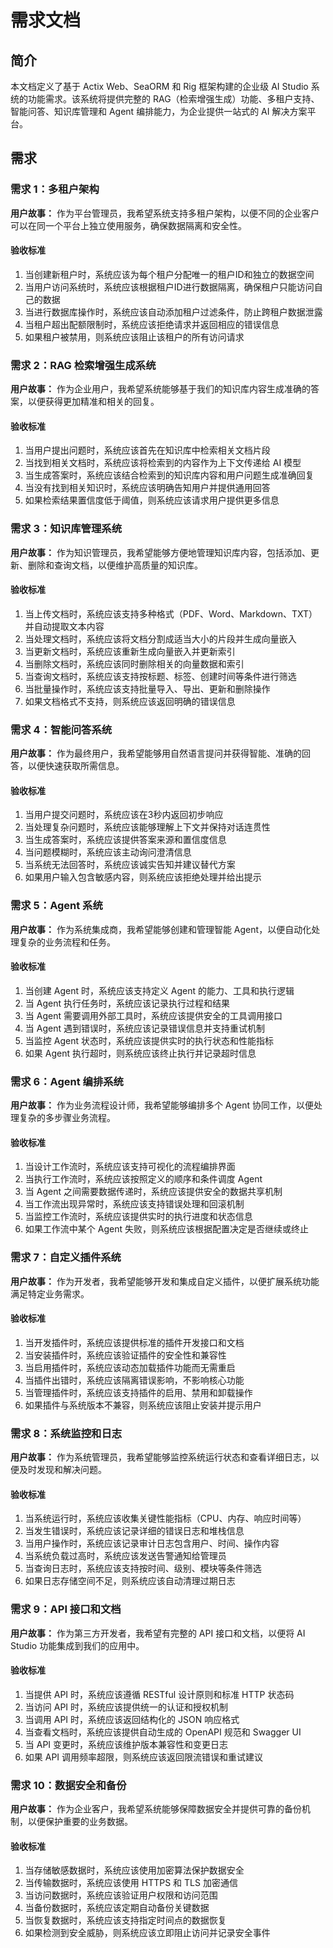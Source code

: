 # 需求文档

## 简介

本文档定义了基于 Actix Web、SeaORM 和 Rig 框架构建的企业级 AI Studio 系统的功能需求。该系统将提供完整的 RAG（检索增强生成）功能、多租户支持、智能问答、知识库管理和 Agent 编排能力，为企业提供一站式的 AI 解决方案平台。

## 需求

### 需求 1：多租户架构

**用户故事：** 作为平台管理员，我希望系统支持多租户架构，以便不同的企业客户可以在同一个平台上独立使用服务，确保数据隔离和安全性。

#### 验收标准

1. 当创建新租户时，系统应该为每个租户分配唯一的租户ID和独立的数据空间
2. 当用户访问系统时，系统应该根据租户ID进行数据隔离，确保租户只能访问自己的数据
3. 当进行数据库操作时，系统应该自动添加租户过滤条件，防止跨租户数据泄露
4. 当租户超出配额限制时，系统应该拒绝请求并返回相应的错误信息
5. 如果租户被禁用，则系统应该阻止该租户的所有访问请求

### 需求 2：RAG 检索增强生成系统

**用户故事：** 作为企业用户，我希望系统能够基于我们的知识库内容生成准确的答案，以便获得更加精准和相关的回复。

#### 验收标准

1. 当用户提出问题时，系统应该首先在知识库中检索相关文档片段
2. 当找到相关文档时，系统应该将检索到的内容作为上下文传递给 AI 模型
3. 当生成答案时，系统应该结合检索到的知识库内容和用户问题生成准确回复
4. 当没有找到相关知识时，系统应该明确告知用户并提供通用回答
5. 如果检索结果置信度低于阈值，则系统应该请求用户提供更多信息

### 需求 3：知识库管理系统

**用户故事：** 作为知识管理员，我希望能够方便地管理知识库内容，包括添加、更新、删除和查询文档，以便维护高质量的知识库。

#### 验收标准

1. 当上传文档时，系统应该支持多种格式（PDF、Word、Markdown、TXT）并自动提取文本内容
2. 当处理文档时，系统应该将文档分割成适当大小的片段并生成向量嵌入
3. 当更新文档时，系统应该重新生成向量嵌入并更新索引
4. 当删除文档时，系统应该同时删除相关的向量数据和索引
5. 当查询文档时，系统应该支持按标题、标签、创建时间等条件进行筛选
6. 当批量操作时，系统应该支持批量导入、导出、更新和删除操作
7. 如果文档格式不支持，则系统应该返回明确的错误信息

### 需求 4：智能问答系统

**用户故事：** 作为最终用户，我希望能够用自然语言提问并获得智能、准确的回答，以便快速获取所需信息。

#### 验收标准

1. 当用户提交问题时，系统应该在3秒内返回初步响应
2. 当处理复杂问题时，系统应该能够理解上下文并保持对话连贯性
3. 当生成答案时，系统应该提供答案来源和置信度信息
4. 当问题模糊时，系统应该主动询问澄清信息
5. 当系统无法回答时，系统应该诚实告知并建议替代方案
6. 如果用户输入包含敏感内容，则系统应该拒绝处理并给出提示

### 需求 5：Agent 系统

**用户故事：** 作为系统集成商，我希望能够创建和管理智能 Agent，以便自动化处理复杂的业务流程和任务。

#### 验收标准

1. 当创建 Agent 时，系统应该支持定义 Agent 的能力、工具和执行逻辑
2. 当 Agent 执行任务时，系统应该记录执行过程和结果
3. 当 Agent 需要调用外部工具时，系统应该提供安全的工具调用接口
4. 当 Agent 遇到错误时，系统应该记录错误信息并支持重试机制
5. 当监控 Agent 状态时，系统应该提供实时的执行状态和性能指标
6. 如果 Agent 执行超时，则系统应该终止执行并记录超时信息

### 需求 6：Agent 编排系统

**用户故事：** 作为业务流程设计师，我希望能够编排多个 Agent 协同工作，以便处理复杂的多步骤业务流程。

#### 验收标准

1. 当设计工作流时，系统应该支持可视化的流程编排界面
2. 当执行工作流时，系统应该按照定义的顺序和条件调度 Agent
3. 当 Agent 之间需要数据传递时，系统应该提供安全的数据共享机制
4. 当工作流出现异常时，系统应该支持错误处理和回滚机制
5. 当监控工作流时，系统应该提供实时的执行进度和状态信息
6. 如果工作流中某个 Agent 失败，则系统应该根据配置决定是否继续或终止

### 需求 7：自定义插件系统

**用户故事：** 作为开发者，我希望能够开发和集成自定义插件，以便扩展系统功能满足特定业务需求。

#### 验收标准

1. 当开发插件时，系统应该提供标准的插件开发接口和文档
2. 当安装插件时，系统应该验证插件的安全性和兼容性
3. 当启用插件时，系统应该动态加载插件功能而无需重启
4. 当插件出错时，系统应该隔离错误影响，不影响核心功能
5. 当管理插件时，系统应该支持插件的启用、禁用和卸载操作
6. 如果插件与系统版本不兼容，则系统应该阻止安装并提示用户

### 需求 8：系统监控和日志

**用户故事：** 作为系统管理员，我希望能够监控系统运行状态和查看详细日志，以便及时发现和解决问题。

#### 验收标准

1. 当系统运行时，系统应该收集关键性能指标（CPU、内存、响应时间等）
2. 当发生错误时，系统应该记录详细的错误日志和堆栈信息
3. 当用户操作时，系统应该记录审计日志包含用户、时间、操作内容
4. 当系统负载过高时，系统应该发送告警通知给管理员
5. 当查询日志时，系统应该支持按时间、级别、模块等条件筛选
6. 如果日志存储空间不足，则系统应该自动清理过期日志

### 需求 9：API 接口和文档

**用户故事：** 作为第三方开发者，我希望有完整的 API 接口和文档，以便将 AI Studio 功能集成到我们的应用中。

#### 验收标准

1. 当提供 API 时，系统应该遵循 RESTful 设计原则和标准 HTTP 状态码
2. 当访问 API 时，系统应该提供统一的认证和授权机制
3. 当调用 API 时，系统应该返回结构化的 JSON 响应格式
4. 当查看文档时，系统应该提供自动生成的 OpenAPI 规范和 Swagger UI
5. 当 API 变更时，系统应该维护版本兼容性和变更日志
6. 如果 API 调用频率超限，则系统应该返回限流错误和重试建议

### 需求 10：数据安全和备份

**用户故事：** 作为企业客户，我希望系统能够保障数据安全并提供可靠的备份机制，以便保护重要的业务数据。

#### 验收标准

1. 当存储敏感数据时，系统应该使用加密算法保护数据安全
2. 当传输数据时，系统应该使用 HTTPS 和 TLS 加密通信
3. 当访问数据时，系统应该验证用户权限和访问范围
4. 当备份数据时，系统应该定期自动备份关键数据
5. 当恢复数据时，系统应该支持指定时间点的数据恢复
6. 如果检测到安全威胁，则系统应该立即阻止访问并记录安全事件
